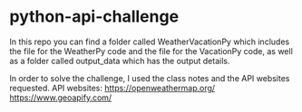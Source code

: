 # python-api-challenge

In this repo you can find a folder called WeatherVacationPy which includes the file for the WeatherPy code and the file for the VacationPy code, as well as a folder called output_data which has the output details.

In order to solve the challenge, I used the class notes and the API websites requested.
API websites:
https://openweathermap.org/
https://www.geoapify.com/
